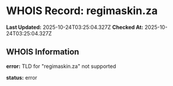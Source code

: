 # WHOIS Record: regimaskin.za

**Last Updated:** 2025-10-24T03:25:04.327Z
**Checked At:** 2025-10-24T03:25:04.327Z

## WHOIS Information

**error:** TLD for "regimaskin.za" not supported

**status:** error

